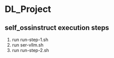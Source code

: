 # DL_Project

## self_ossinstruct execution steps
1. run run-step-1.sh
2. run ser-vllm.sh
3. run run-step-2.sh
